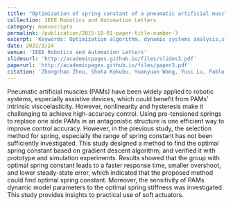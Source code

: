 ```yaml
---
title: "Optimization of spring constant of a pneumatic artificial muscle-spring driven antagonistic structure"
collection: IEEE Robotics and Automation Letters
category: manuscripts
permalink: /publication/2015-10-01-paper-title-number-3
excerpt: 'Keywords: Optimization algorithm, dynamic systems analysis,sliding mode control(SMC)'
date: 2022/3/24
venue: 'IEEE Robotics and Automation Letters'
slidesurl: 'http://academicpages.github.io/files/slides3.pdf'
paperurl: 'http://academicpages.github.io/files/paper3.pdf'
citation: 'Zhongchao Zhou, Shota Kokubu, Yuanyuan Wang, Yuxi Lu, Pablo Enrique Tortós, Wenwei Yu. "Optimization of spring constant of a pneumatic artificial muscle-spring driven antagonistic structure." IEEE Robotics and Automation Letters 7.3 (2022): 5982-5989.'
---
```

Pneumatic artificial muscles (PAMs) have been widely applied to robotic systems, especially assistive devices, which could benefit from PAMs’ intrinsic viscoelasticity. However, nonlinearity and hysteresis make it challenging to achieve high-accuracy control. Using pre-tensioned springs to replace one side PAMs in an antagonistic structure is one efficient way to improve control accuracy. However, in the previous study, the selection method for spring, especially the range of spring constant has not been sufficiently investigated. This study designed a method to find the optimal spring constant based on gradient descent algorithm; and verified it with prototype and simulation experiments. Results showed that the group with optimal spring constant leads to a faster response time, smaller overshoot, and lower steady-state error, which indicated that the proposed method could find optimal spring constant. Moreover, the sensitivity of PAMs dynamic model parameters to the optimal spring stiffness was investigated. This study provides insights to practical use of soft actuators.

